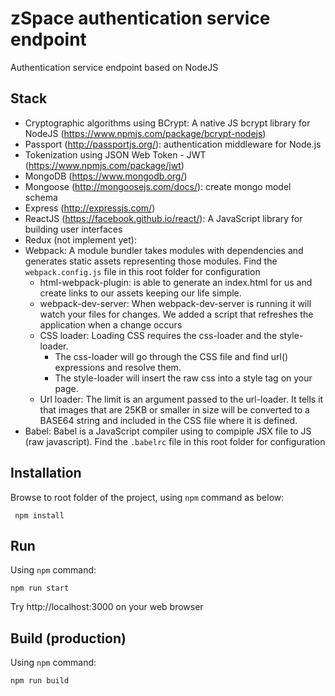 # zSpace authentication service endpoint
Authentication service endpoint based on NodeJS

## Stack
- Cryptographic algorithms using BCrypt: A native JS bcrypt library for NodeJS (https://www.npmjs.com/package/bcrypt-nodejs)
- Passport (http://passportjs.org/): authentication middleware for Node.js
- Tokenization using JSON Web Token - JWT (https://www.npmjs.com/package/jwt)
- MongoDB (https://www.mongodb.org/)
- Mongoose (http://mongoosejs.com/docs/): create mongo model schema
- Express (http://expressjs.com/)
- ReactJS (https://facebook.github.io/react/): A JavaScript library for building user interfaces
- Redux (not implement yet): 
- Webpack: A module bundler takes modules with dependencies and generates static assets representing those modules. Find the `webpack.config.js` file in this root folder for configuration
	- html-webpack-plugin: is able to generate an index.html for us and create links to our assets keeping our life simple.
	- webpack-dev-server: When webpack-dev-server is running it will watch your files for changes. We added a script that refreshes the application when a change occurs
	- CSS loader: Loading CSS requires the css-loader and the style-loader.
		- The css-loader will go through the CSS file and find url() expressions and resolve them.
		- The style-loader will insert the raw css into a style tag on your page.
	- Url loader: The limit is an argument passed to the url-loader. It tells it that images that are 25KB or smaller in size will be converted to a BASE64 string and included in the CSS file where it is defined.
- Babel: Babel is a JavaScript compiler using to compiple JSX file to JS (raw javascript). Find the `.babelrc` file in this root folder for configuration

## Installation

Browse to root folder of the project, using `npm` command as below:

```
 npm install
```

## Run

Using `npm` command:

```
npm run start
```

Try http://localhost:3000 on your web browser

## Build (production)

Using `npm` command:

```
npm run build
```